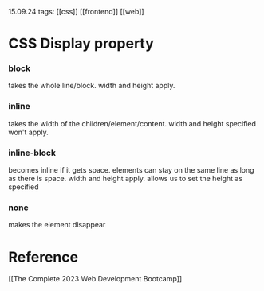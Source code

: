 15.09.24
tags: [[css]] [[frontend]] [[web]] 

# CSS Display property

### block
takes the whole line/block.
width and height apply.
### inline
takes the width of the children/element/content.
width and height specified won't apply.
### inline-block
becomes inline if it gets space.
elements can stay on the same line as long as there is space.
width and height apply. allows us to set the height as specified
### none
makes the element disappear




# Reference

[[The Complete 2023 Web Development Bootcamp]]
